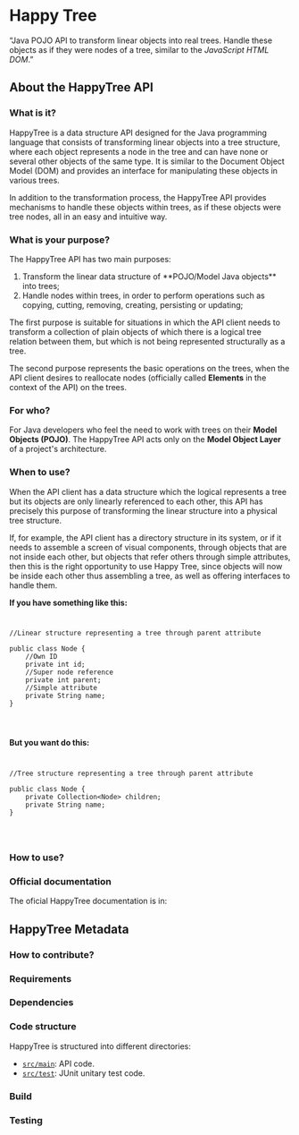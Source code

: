 
# Happy Tree

“Java POJO API to transform linear objects into real trees. Handle
these objects as if they were nodes of a tree, similar to the
*JavaScript HTML DOM*.”


## About the HappyTree API

### What is it?

HappyTree is a data structure API designed for the Java programming 
language that consists of transforming linear objects into a tree 
structure, where each object represents a node in the tree and can 
have none or several other objects of the same type. It is similar 
to the Document Object Model (DOM) and provides an interface for 
manipulating these objects in various trees.

In addition to the transformation process, the HappyTree API provides
mechanisms to handle these objects within trees, as if these objects
were tree nodes, all in an easy and intuitive way.

### What is your purpose?

The HappyTree API has two main purposes:

<ol>
<li>Transform the linear data structure of
 **POJO/Model Java objects** into trees;</li>
<li>Handle nodes within trees, in order to perform operations such as
 copying, cutting, removing, creating, persisting or updating;</li>
</ol>

The first purpose is suitable for situations in which the API client
needs to transform a collection of plain objects of which there is a
logical tree relation between them, but which is not being
represented structurally as a tree.

The second purpose represents the basic operations on the trees, when
the API client desires to reallocate nodes (officially called
**Elements** in the context of the API) on the trees.

### For who?

For Java developers who feel the need to work with trees on their
**Model Objects (POJO)**. The HappyTree API acts only on the
**Model Object Layer** of a project's architecture.

### When to use?

When the API client has a data structure which the logical represents
a tree but its objects are only linearly referenced to each other,
this API has precisely this purpose of transforming the linear
structure into a physical tree structure.

If, for example, the API client has a directory structure in its 
system, or if it needs to assemble a screen of visual components, 
through objects that are not inside each other, but objects that 
refer others through simple attributes, then this is the right 
opportunity to use Happy Tree, since objects will now be inside 
each other thus assembling a tree, as well as offering interfaces 
to handle them.

<b>If you have something like this:</b>
<code>
<pre>
//Linear structure representing a tree through parent attribute<br/>  
public class Node {  
	//Own ID  
	private int id;  
	//Super node reference  
	private int parent;  
	//Simple attribute  
	private String name;  
}  
</pre>
</code>

<b>But you want do this:</b>
<code>
<pre>
//Tree structure representing a tree through parent attribute<br/>
public class Node {  
	private Collection&lt;Node&gt; children;  
	private String name;  
}  
</pre>
</code>

### How to use?

### Official documentation

The oficial HappyTree documentation is in:


## HappyTree Metadata


### How to contribute?

### Requirements

### Dependencies

### Code structure

HappyTree is structured into different directories:

- [`src/main`](./src/main): API code.
- [`src/test`](./src/test): JUnit unitary test code.

### Build

### Testing

